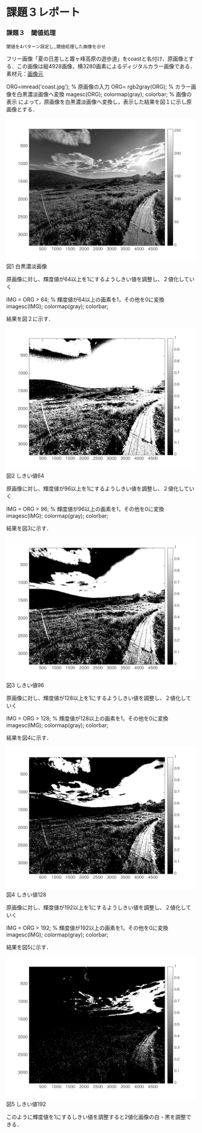 
# 課題３レポート
### 課題３　閾値処理
    閾値を4パターン設定し,閾値処理した画像を示せ

フリー画像「夏の日差しと霧ヶ峰高原の遊歩道」をcoastと名付け、原画像とする．この画像は縦4928画像，横3280画素によるディジタルカラー画像である．
素材元：[画像元](https://www.pakutaso.com/20180713199post-16829.html,"画像元")

ORG=imread('coast.jpg'); % 原画像の入力
ORG= rgb2gray(ORG); % カラー画像を白黒濃淡画像へ変換
magesc(ORG); colormap(gray); colorbar; % 画像の表示
によって，原画像を白黒濃淡画像へ変換し，表示した結果を図１に示し原画像とする．

![原画像](https://github.com/masassy38062/lecture_image_processing/blob/master/image/3-1.jpg?raw=true)  
図1 白黒濃淡画像

原画像に対し、輝度値が64以上を1にするようしきい値を調整し、２値化していく

IMG = ORG > 64; % 輝度値が64以上の画素を1，その他を0に変換
imagesc(IMG); colormap(gray); colorbar;

結果を図２に示す．

![原画像](https://github.com/masassy38062/lecture_image_processing/blob/master/image/3-2.jpg?raw=true)  
図2 しきい値64

原画像に対し、輝度値が96以上を1にするようしきい値を調整し、２値化していく

IMG = ORG > 96; % 輝度値が96以上の画素を1，その他を0に変換
imagesc(IMG); colormap(gray); colorbar;

結果を図3に示す．

![原画像](https://github.com/masassy38062/lecture_image_processing/blob/master/image/3-3.jpg?raw=true)  
図3 しきい値96

原画像に対し、輝度値が128以上を1にするようしきい値を調整し、２値化していく

IMG = ORG > 128; % 輝度値が128以上の画素を1，その他を0に変換
imagesc(IMG); colormap(gray); colorbar;

結果を図4に示す．

![原画像](https://github.com/masassy38062/lecture_image_processing/blob/master/image/3-4.jpg?raw=true)  
図4 しきい値128

原画像に対し、輝度値が192以上を1にするようしきい値を調整し、２値化していく

IMG = ORG > 192; % 輝度値が192以上の画素を1，その他を0に変換
imagesc(IMG); colormap(gray); colorbar;

結果を図5に示す．

![原画像](https://github.com/masassy38062/lecture_image_processing/blob/master/image/3-5.jpg?raw=true)  
図5 しきい値192

このように輝度値を1にするしきい値を調整すると2値化画像の白・黒を調整できる．
